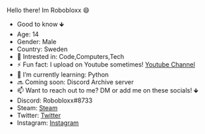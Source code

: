 Hello there! Im Robobloxx 😄
* Good to know 🡻
* Age: 14
* Gender: Male
* Country: Sweden
* 🤔 Intrested in: Code,Computers,Tech 
* ⚡ Fun fact: I upload on Youtube sometimes! [Youtube Channel](https://www.youtube.com/channel/UClL4XgvEX1RhICgi2Lsc6EA)
* 🌱 I’m currently learning: Python
* 🔜 Coming soon: Discord Archive server
* 📫 Want to reach out to me? DM or add me on these socials! 🡻
* Discord: Robobloxx#8733
* Steam: [Steam](https://steamcommunity.com/id/rust)
* Twitter: [Twitter](https://twitter.com/BasedRobobloxx)
* Instagram: [Instagram](https://www.instagram.com/packetfly/)


